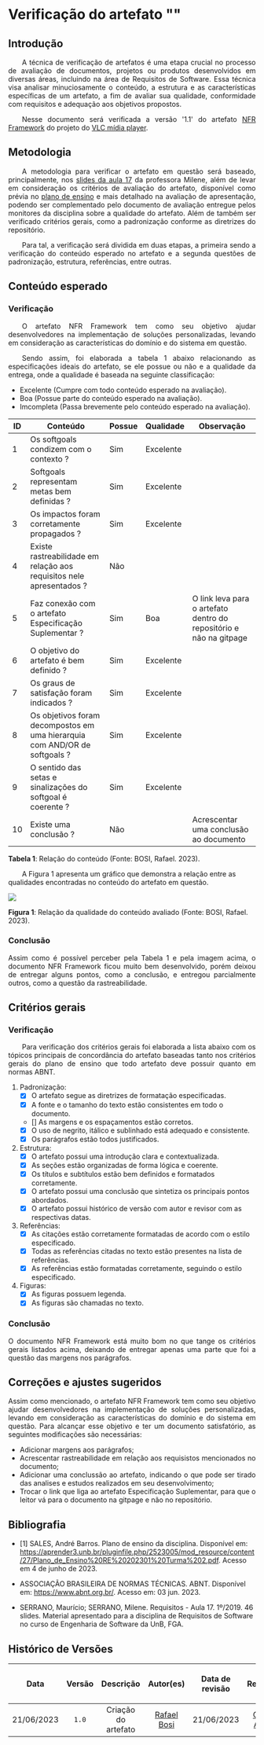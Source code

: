 <div class="body">

# Verificação do artefato "<nome do artefato a ser verificado>"

## Introdução

<div align="justify">

&emsp;&emsp;A técnica de verificação de artefatos é uma etapa crucial no processo de avaliação de documentos, projetos ou produtos desenvolvidos em diversas áreas, incluindo na área de Requisitos de Software. Essa técnica visa analisar minuciosamente o conteúdo, a estrutura e as características específicas de um artefato, a fim de avaliar sua qualidade, conformidade com requisitos e adequação aos objetivos propostos.

&emsp;&emsp;Nesse documento será verificada a versão '1.1' do artefato <a href="https://requisitos-de-software.github.io/2023.1-VLC/#/modelagem/agil/nfr_framework">NFR Framework</a> do projeto do <a href="https://requisitos-de-software.github.io/2023.1-VLC/#/">VLC mídia player</a>.

</div>

## Metodologia

<div align="justify">

&emsp;&emsp;A metodologia para verificar o artefato em questão será baseado, principalmente, nos [slides da aula 17](https://aprender3.unb.br/pluginfile.php/2523131/mod_resource/content/1/Requisitos%20-%20Aula%20019a.pdf) da professora Milene, além de levar em consideração os critérios de avaliação do artefato, disponível como prévia no [plano de ensino](https://aprender3.unb.br/pluginfile.php/2523005/mod_resource/content/31/Plano_de_Ensino%20RE%20202301%20Turma%202.pdf) e mais detalhado na avaliação de apresentação, podendo ser complementado pelo documento de avaliação entregue pelos monitores da disciplina sobre a qualidade do artefato. Além de também ser verificado critérios gerais, como a padronização conforme as diretrizes do repositório.

&emsp;&emsp;Para tal, a verificação será dividida em duas etapas, a primeira sendo a verificação do conteúdo esperado no artefato e a segunda questões de padronização, estrutura, referências, entre outras.

</div>

## Conteúdo esperado

### Verificação

<div align="justify">

&emsp;&emsp;O artefato NFR Framework tem como seu objetivo ajudar desenvolvedores na implementação de soluções personalizadas, levando em consideração as características do domínio e do sistema em questão.

&emsp;&emsp;Sendo assim, foi elaborada a tabela 1 abaixo relacionando as especificações ideais do artefato, se ele possue ou não e a qualidade da entrega, onde a qualidade é baseada na seguinte classificação:

- Excelente (Cumpre com todo conteúdo esperado na avaliação).
- Boa (Possue parte do conteúdo esperado na avaliação).
- Imcompleta (Passa brevemente pelo conteúdo esperado na avaliação).

</div>

| ID | Conteúdo | Possue | Qualidade | Observação |
| - | - | - | - | - |
| 1 | Os softgoals condizem com o contexto ? | Sim | Excelente |  |
| 2 | Softgoals representam metas bem definidas ? | Sim | Excelente |  |
| 3 | Os impactos foram corretamente propagados ? | Sim | Excelente |  |
| 4 | Existe rastreabilidade em relação aos requisitos nele apresentados ? | Não |  |  |
| 5 | Faz conexão com o artefato Especificação Suplementar ? | Sim | Boa | O link leva para o artefato dentro do repositório e não na gitpage |
| 6 | O objetivo do artefato é bem definido ? | Sim | Excelente |  |
| 7 | Os graus de satisfação foram indicados ? | Sim | Excelente |  |
| 8 | Os objetivos foram decompostos em uma hierarquia com AND/OR de softgoals ? | Sim | Excelente |  |
| 9 | O sentido das setas e sinalizações do softgoal é coerente ? | Sim | Excelente |  |
| 10 | Existe uma conclusão ? | Não |  | Acrescentar uma conclusão ao documento |

<b>Tabela 1</b>: Relação do conteúdo (Fonte: BOSI, Rafael. 2023).

&emsp;&emsp;A Figura 1 apresenta um gráfico que demonstra a relação entre as qualidades encontradas no conteúdo do artefato em questão.

<img src="https://raw.githubusercontent.com/2023.1-VLC/docs/img/verificacao/entrega_4/qualidade_nfr_framework.png">

<b>Figura 1</b>: Relação da qualidade do conteúdo avaliado (Fonte: BOSI, Rafael. 2023).

### Conclusão

<div align="justify">

Assim como é possível perceber pela Tabela 1 e pela imagem acima, o documento NFR Framework ficou muito bem desenvolvido, porém deixou de entregar alguns pontos, como a conclusão, e entregou parcialmente outros, como a questão da rastreabilidade.

</div>

## Critérios gerais

### Verificação

<div align="justify">

&emsp;&emsp;Para verificação dos critérios gerais foi elaborada a lista abaixo com os tópicos principais de concordância do artefato baseadas tanto nos critérios gerais do plano de ensino que todo artefato deve possuir quanto em normas ABNT.

</div>

1. Padronização:
   - [X] O artefato segue as diretrizes de formatação especificadas.
   - [X] A fonte e o tamanho do texto estão consistentes em todo o documento.
   - [] As margens e os espaçamentos estão corretos.
   - [X] O uso de negrito, itálico e sublinhado está adequado e consistente.
   - [X] Os parágrafos estão todos justificados.

2. Estrutura:
   - [X] O artefato possui uma introdução clara e contextualizada.
   - [X] As seções estão organizadas de forma lógica e coerente.
   - [X] Os títulos e subtítulos estão bem definidos e formatados corretamente.
   - [X] O artefato possui uma conclusão que sintetiza os principais pontos abordados.
   - [X] O artefato possui histórico de versão com autor e revisor com as respectivas datas.

3. Referências:
   - [X] As citações estão corretamente formatadas de acordo com o estilo especificado.
   - [X] Todas as referências citadas no texto estão presentes na lista de referências.
   - [X] As referências estão formatadas corretamente, seguindo o estilo especificado.

4. Figuras:
   - [X] As figuras possuem legenda.
   - [X] As figuras são chamadas no texto.

### Conclusão

<div align="justify">

O documento NFR Framework está muito bom no que tange os critérios gerais listados acima, deixando de entregar apenas uma parte que foi a questão das margens nos parágrafos. 

</div>

## Correções e ajustes sugeridos

<div align="justify">

Assim como mencionado, o artefato NFR Framework tem como seu objetivo ajudar desenvolvedores na implementação de soluções personalizadas, levando em consideração as características do domínio e do sistema em questão. Para alcançar esse objetivo e ter um documento satisfatório, as seguintes modificações são necessárias:

- Adicionar margens aos parágrafos;
- Acrescentar rastreabilidade em relação aos requisistos mencionados no documento;
- Adicionar uma conclussão ao artefato, indicando o que pode ser tirado das analises e estudos realizados em seu desenvolvimento;
- Trocar o link que liga ao artefato Especificação Suplementar, para que o leitor vá para o documento na gitpage e não no repositório.

</div>

## Bibliografia

- [1] SALES, André Barros. Plano de ensino da disciplina. Disponível em: https://aprender3.unb.br/pluginfile.php/2523005/mod_resource/content/27/Plano_de_Ensino%20RE%20202301%20Turma%202.pdf. Acesso em 4 de junho de 2023.

- ASSOCIAÇÃO BRASILEIRA DE NORMAS TÉCNICAS. ABNT. Disponível em: <https://www.abnt.org.br/>. Acesso em: 03 jun. 2023.

- SERRANO, Maurício; SERRANO, Milene. Requisitos - Aula 17. 1º/2019. 46 slides. Material apresentado para a disciplina de Requisitos de Software no curso de Engenharia de Software da UnB, FGA.

## Histórico de Versões

| <p align="center">Data</p> | <p align="center">Versão</p> | <p align="center">Descrição</p> | <p align="center">Autor(es)</p> | <p align="center">Data de revisão</p> | <p align="center">Revisor(es)</p> |
| :-: | :-: | :-: | :-: | :-: | :-: |
| 21/06/2023 | `1.0` | Criação do artefato | [Rafael Bosi](https://github.com/StrangeUnit28) | 21/06/2023 | [Giovanni Alvissus](https://github.com/giovanni1106) |

</div>